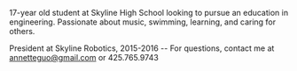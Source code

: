 <!--t annetteguo t-->

17-year old student at Skyline High School looking to pursue an education in engineering. Passionate about music, swimming, learning, and caring for others.

President at Skyline Robotics, 2015-2016 --
For questions, contact me at annetteguo@gmail.com or 425.765.9743
